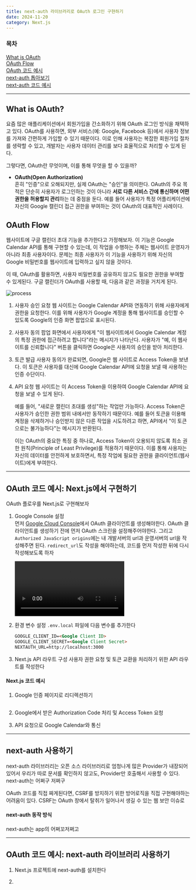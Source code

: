 ```yaml
---
title: next-auth 라이브러리로 OAuth 로그인 구현하기
date: 2024-11-20
category: Next.js
---
```


### 목차

[What is OAuth](#what-is-oauth) \
[OAuth Flow](#oauth-flow) \
[OAuth 코드 예시](#oauth-코드-예시) \
[next-auth 톱아보기](#next-auth-톱아보기) \
[next-auth 코드 예시](#next-auth-코드-예시)

---

## What is OAuth?

요즘 많은 애플리케이션에서 회원가입을 간소화하기 위해 OAuth 로그인 방식을 채택하고 있다. OAuth를 사용하면, 외부 서비스(예: Google, Facebook 등)에서 사용자 정보를 가져와 간편하게 가입할 수 있기 때문이다. 이로 인해 사용자는 복잡한 회원가입 절차를 생략할 수 있고, 개발자는 사용자 데이터 관리를 보다 효율적으로 처리할 수 있게 된다.

그렇다면, OAuth란 무엇이며, 이를 통해 무엇을 할 수 있을까?

- **OAuth(Open Authorization)** \
  흔히 "인증"으로 오해되지만, 실제 OAuth는 "승인"을 의미한다. OAuth의 주요 목적은 단순히 사용자가 로그인하는 것이 아니라 **서로 다른 서비스 간에 통신하며 어떤 권한을 허용할지 관리**하는 데 중점을 둔다. 예를 들어 사용자가 특정 어플리케이션에 자신의 Google 캘린더 접근 권한을 부여하는 것이 OAuth의 대표적인 사례이다.

## OAuth Flow

웹사이트에 구글 캘린더 초대 기능을 추가한다고 가정해보자. 이 기능은 Google Calendar API를 통해 구현할 수 있는데, 이 작업을 수행하는 주체는 웹사이트 운영자가 아니라 최종 사용자이다. 문제는 최종 사용자가 이 기능을 사용하기 위해 자신의 Google 비밀번호를 웹사이트에 입력하고 싶지 않을 것이다.

이 때, OAuth를 활용하면, 사용자 비밀번호를 공유하지 않고도 필요한 권한을 부여할 수 있게된다. 구글 캘린더가 OAuth를 사용할 때, 다음과 같은 과정을 거치게 된다.

![process](/images/posts/how-to-use-next-auth/process.png)

1. 사용자 승인 요청
   웹 사이트는 Google Calendar API와 연동하기 위해 사용자에게 권한을 요청한다. 이를 위해 사용자가 Google 계정을 통해 웹사이트를 승인할 수 있도록 Google의 인증 화면 팝업으로 표시된다.

2. 사용자 동의
   팝업 화면에서 사용자에게 "이 웹사이트에서 Google Calendar 계정의 특정 권한에 접근하려고 합니다"라는 메시지가 나타난다.
   사용자가 "예, 이 웹사이트를 신뢰합니다" 버튼을 클릭하면 Google은 사용자의 승인을 받아 처리한다.

3. 토큰 발급
   사용자 동의가 완료되면, Google은 웹 사이트로 Access Token을 보낸다. 이 토큰은 사용자를 대신에 Google Calendar API에 요청을 보낼 때 사용하는 인증 수단이다.

4. API 요청
   웹 사이트는 이 Access Token을 이용하여 Google Calendar API에 요청을 보낼 수 있게 된다.

   예를 들어, "새로운 캘린더 초대를 생성"하는 작업만 가능하다. Access Token은 사용자가 승인한 권한 범위 내에서만 동작하기 때문이다. 예를 들어 토큰을 이용해 계정을 삭제하거나 승인받지 않은 다른 작업을 시도하려고 하면, API에서 "이 토큰으로는 불가능하다"는 메시지가 반환된다.

   이는 OAuth의 중요한 특징 중 하나로, Access Token이 오용되지 않도록 최소 권한 원칙(Principle of Least Privilege)를 적용하기 때문이다. 이를 통해 사용자는 자신의 데이터를 안전하게 보호하면서, 특정 작업에 필요한 권한을 클라이언트(웹사이트)에게 부여한다.

---

## OAuth 코드 예시: Next.js에서 구현하기

OAuth 플로우를 Next.js로 구현해보자

1. Google Console 설정 \
   먼저 [Google Cloud Console](https://console.cloud.google.com/apis/credentials)에서 OAuth 클라이언트를 생성해야한다. OAuth 클라이언트를 생성하기 전에 먼저 OAuth 스크린을 설정해주어야한다. 그리고 `Authorized JavaScript origins`에는 내 개발서버의 url과 운영서버의 url을 작성해주면 된다. `redirect_url`도 작성을 해야하는데, 코드를 먼저 작성한 뒤에 다시 작성해보도록 하자

   ![get client id](/images/posts/how-to-use-next-auth/get-client-id.mov)

2. 환경 변수 설정
   `.env.local` 파일에 다음 변수를 추가한다

   ```md
   GOOGLE_CLIENT_ID=<Google Client ID>
   GOOGLE_CLIENT_SECRET=<Google Client Secret>
   NEXTAUTH_URL=http://localhost:3000
   ```

3. Next.js API 라우트 구성
   사용자 권한 요청 및 토큰 교환을 처리하기 위한 API 라우트를 작성한다

#### Next.js 코드 예시

1. Google 인증 페이지로 리디렉션하기

```

```

2. Google에서 받은 Authorization Code 처리 및 Access Token 요청

3. API 요청으로 Google Calendar와 통신

---

## next-auth 사용하기

next-auth 라이브러리는 오픈 소스 라이브러리로 엄청나게 많은 Provider가 내장되어 있어서 우리가 따로 문서를 확인하지 않고도, Provider만 호출해서 사용할 수 있다. next-auth는 어쩌구 저쩌구

OAuth 코드를 직접 짜게된다면, CSRF를 방지하기 위한 방어로직을 직접 구현해야하는 어려움이 있다.
CSRF는 OAuth 창에서 탈취가 일어나서 생길 수 있는 웹 보안 이슈로

#### next-auth 동작 방식

next-auth는 app의 어쩌꼬저쩌고

---

## OAuth 코드 예시: next-auth 라이브러리 사용하기

1. Next.js 프로젝트에 next-auth를 설치한다

2.
